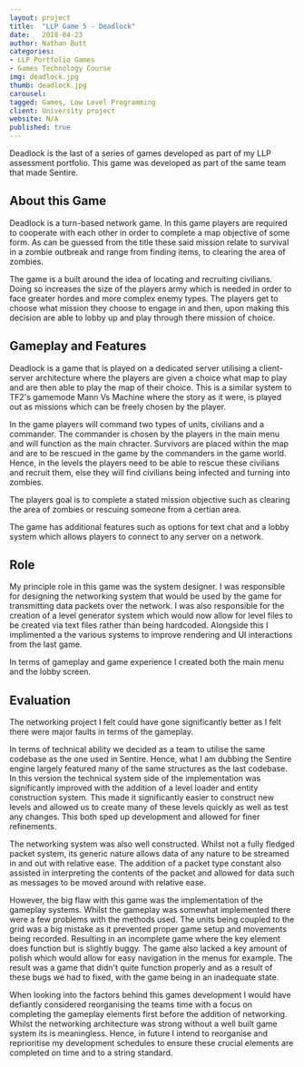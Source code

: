 ```yaml
---
layout: project
title:  "LLP Game 5 - Deadlock"
date:   2018-04-23
author: Nathan Butt
categories:
- LLP Portfolio Games
- Games Technology Course
img: deadlock.jpg
thumb: deadlock.jpg
carousel:
tagged: Games, Low Level Programming
client: University project
website: N/A
published: true
---
```


Deadlock is the last of a series of games developed as part of my LLP assessment portfolio. This game was developed as part of the same team that made Sentire.

## About this Game
Deadlock is a turn-based network game. In this game players are required to cooperate with each other in order to complete a map objective of some form. As can be guessed from the title these said mission relate to survival in a zombie outbreak and range from finding items, to clearing the area of zombies.

The game is a built around the idea of locating and recruiting civilians. Doing so increases the size of the players army which is needed in order to face greater hordes and more complex enemy types. The players get to choose what mission they choose to engage in and then, upon making this decision are able to lobby up and play through there mission of choice.

## Gameplay and Features
Deadlock is a game that is played on a dedicated server utilising a client-server architecture where the players are given a choice what map to play and are then able to play the map of their choice. This is a similar system to TF2's gamemode Mann Vs Machine where the story as it were, is played out as missions which can be freely chosen by the player.

In the game players will command two types of units, civilians and a commander. The commander is chosen by the players in the main menu and will function as the main chracter. Survivors are placed within the map and are to be rescued in the game by the commanders in the game world. Hence, in the levels the players need to be able to rescue these civilians and recruit them, else they will find civilians being infected and turning into zombies.

The players goal is to complete a stated mission objective such as clearing the area of zombies or rescuing someone from a certian area.

The game has additional features such as options for text chat and a lobby system
which allows players to connect to any server on a network.


## Role
My principle role in this game was the system designer. I was responsible for designing the networking system that would be used by the game for transmitting data packets over the network. I was also responsible for the creation of a level generator system which would now allow for level files to be created via text files rather than being hardcoded. Alongside this I implimented a the various systems to improve rendering and UI interactions from the last game.

In terms of gameplay and game experience I created both the main menu and the lobby screen.


## Evaluation
The networking project I felt could have gone significantly better as I felt there were major faults in terms of the gameplay.

In terms of technical ability we decided as a team to utilise the same codebase as the one used in Sentire. Hence, what I am dubbing the Sentire engine largely featured many of the same structures as the last codebase. In this version the technical system side of the implementation was significantly improved with the addition of a level loader and entity construction system. This made it significantly easier to construct new levels and allowed us to create many of these levels quickly as well as test any changes. This both sped up development and allowed for finer refinements.

The networking system was also well constructed. Whilst not a fully fledged packet system, its generic nature allows data of any nature to be streamed in and out with relative ease. The addition of a packet type constant also assisted in interpreting the contents of the packet and allowed for data such as messages to be moved around with relative ease.

However, the big flaw with this game was the implementation of the gameplay systems. Whilst the gameplay was somewhat implemented there were a few problems with the methods used. The units being coupled to the grid was a big mistake as it prevented proper game setup and movements being recorded. Resulting in an incomplete game where the key element does function but is slightly buggy. The game also lacked a key amount of polish which would allow for easy navigation in the menus for example. The result was a game that didn't quite function properly and as a result of these bugs we had to fixed, with the game being in an inadequate state.

When looking into the factors behind this games development I would have defiantly considered reorganising the teams time with a focus on completing the gameplay elements first before the addition of networking. Whilst the networking architecture was strong without a well built game system its is meaningless. Hence, in future I intend to reorganise and reprioritise my development schedules to ensure these crucial elements are completed on time and to a string standard.
